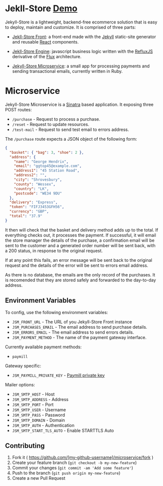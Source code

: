 # Jekll-Store [Demo](http://jekyll-store.com)

Jekyll-Store is a lightweight, backend-free ecommerce solution that is easy to deploy, maintain and customize. It is comprised of three parts:

* [Jekll-Store Front](https://github.com/jekyll-store/front): a front-end made with the [Jekyll](https://github.com/jekyll/jekyll) static-site generator and reusable [React](https://github.com/facebook/react) components.

* [Jekll-Store Engine](https://github.com/jekyll-store/engine): javascript business logic written with the [RefluxJS](https://github.com/spoike/refluxjs) derivative of the [Flux](https://github.com/facebook/flux) architecture.

* [Jekyll-Store Microservice](https://github.com/jekyll-store/microservice): a small app for processing payments and sending transactional emails, currently written in Ruby.

# Microservice

Jekyll-Store Microservice is a [Sinatra](https://github.com/sinatra/sinatra) based application. It exposing three POST routes:

* `/purchase` - Request to process a purchase.
* `/reset` - Request to update resources.
* `/test-mail` - Request to send test email to errors address.

The `/purchase` route expects a JSON object of the following form:

```json
{
  "basket": { "bag": 3, "shoe": 2 },
  "address": {
    "name": "George Hendrix",
    "email": "ggtop45@example.com",
    "address1": "45 Station Road",
    "address2": "",
    "city": "Shrovesbury",
    "county": "Wessex",
    "country": "LK",
    "postcode": "WE34 9DU"
  },
  "delivery": "Express",
  "token": "FIFJ3453GFH56",
  "currency": "GBP",
  "total": "37.9"
}
```

It then will check that the basket and delivery method adds up to the total. If everything checks out, it processes the payment. If successful, it will email the store manager the details of the purchase, a confirmation email will be sent to the customer and a generated order number will be sent back, with a 200 status, in response to the original request.

If at any point this fails, an error message will be sent back to the original request and the details of the error will be sent to errors email address.

As there is no database, the emails are the only record of the purchases. It is recomended that they are stored safely and forwarded to the day-to-day address.

## Environment Variables

To config, use the following environment variables:

* `JSM_FRONT_URL` - The URL of you Jekyll-Store Front instance
* `JSM_PURCHASES_EMAIL` - The email address to send purchase details.
* `JSM_ERRORS_EMAIL` - The email address to send errors details.
* `JSM_PAYMENT_METHOD` - The name of the payment gateway interface.

Currently available payment methods:

  * `paymill`

Gateway specific:

* `JSM_PAYMILL_PRIVATE_KEY` - [Paymill private key](https://developers.paymill.com/en/introduction/your-account/)

Mailer options:

* `JSM_SMTP_HOST` - Host
* `JSM_SMTP_ADDRESS` - Address
* `JSM_SMTP_PORT` - Port
* `JSM_SMTP_USER` - Username
* `JSM_SMTP_PASS` - Password
* `JSM_SMTP_DOMAIN` - Domain
* `JSM_SMTP_AUTH` - Authentication
* `JSM_SMTP_START_TLS_AUTO` - Enable STARTTLS Auto

## Contributing

1. Fork it ( https://github.com/[my-github-username]/microservice/fork )
2. Create your feature branch (`git checkout -b my-new-feature`)
3. Commit your changes (`git commit -am 'Add some feature'`)
4. Push to the branch (`git push origin my-new-feature`)
5. Create a new Pull Request
